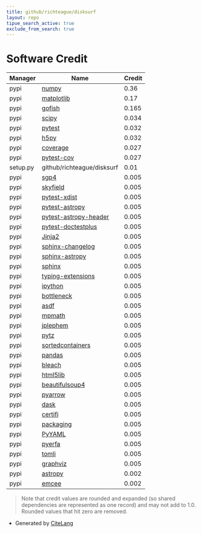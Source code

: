 ```yaml
---
title: github/richteague/disksurf
layout: repo
tipue_search_active: true
exclude_from_search: true
---
```

# Software Credit

|Manager|Name|Credit|
|-------|----|------|
|pypi|[numpy](https://www.numpy.org)|0.36|
|pypi|[matplotlib](https://matplotlib.org)|0.17|
|pypi|[gofish](https://github.com/richteague/gofish)|0.165|
|pypi|[scipy](https://www.scipy.org)|0.034|
|pypi|[pytest](https://pypi.org/project/pytest)|0.032|
|pypi|[h5py](https://pypi.org/project/h5py)|0.032|
|pypi|[coverage](https://github.com/nedbat/coveragepy)|0.027|
|pypi|[pytest-cov](https://pypi.org/project/pytest-cov)|0.027|
|setup.py|github/richteague/disksurf|0.01|
|pypi|[sgp4](https://github.com/brandon-rhodes/python-sgp4)|0.005|
|pypi|[skyfield](http://github.com/brandon-rhodes/python-skyfield/)|0.005|
|pypi|[pytest-xdist](https://github.com/pytest-dev/pytest-xdist)|0.005|
|pypi|[pytest-astropy](https://pypi.org/project/pytest-astropy)|0.005|
|pypi|[pytest-astropy-header](https://pypi.org/project/pytest-astropy-header)|0.005|
|pypi|[pytest-doctestplus](https://pypi.org/project/pytest-doctestplus)|0.005|
|pypi|[Jinja2](https://pypi.org/project/Jinja2)|0.005|
|pypi|[sphinx-changelog](https://pypi.org/project/sphinx-changelog)|0.005|
|pypi|[sphinx-astropy](https://pypi.org/project/sphinx-astropy)|0.005|
|pypi|[sphinx](https://pypi.org/project/sphinx)|0.005|
|pypi|[typing-extensions](https://pypi.org/project/typing-extensions)|0.005|
|pypi|[ipython](https://pypi.org/project/ipython)|0.005|
|pypi|[bottleneck](https://pypi.org/project/bottleneck)|0.005|
|pypi|[asdf](https://pypi.org/project/asdf)|0.005|
|pypi|[mpmath](https://pypi.org/project/mpmath)|0.005|
|pypi|[jplephem](https://pypi.org/project/jplephem)|0.005|
|pypi|[pytz](https://pypi.org/project/pytz)|0.005|
|pypi|[sortedcontainers](https://pypi.org/project/sortedcontainers)|0.005|
|pypi|[pandas](https://pypi.org/project/pandas)|0.005|
|pypi|[bleach](https://pypi.org/project/bleach)|0.005|
|pypi|[html5lib](https://pypi.org/project/html5lib)|0.005|
|pypi|[beautifulsoup4](https://pypi.org/project/beautifulsoup4)|0.005|
|pypi|[pyarrow](https://pypi.org/project/pyarrow)|0.005|
|pypi|[dask](https://pypi.org/project/dask)|0.005|
|pypi|[certifi](https://pypi.org/project/certifi)|0.005|
|pypi|[packaging](https://pypi.org/project/packaging)|0.005|
|pypi|[PyYAML](https://pypi.org/project/PyYAML)|0.005|
|pypi|[pyerfa](https://pypi.org/project/pyerfa)|0.005|
|pypi|[tomli](https://pypi.org/project/tomli)|0.005|
|pypi|[graphviz](https://pypi.org/project/graphviz)|0.005|
|pypi|[astropy](http://astropy.org)|0.002|
|pypi|[emcee](https://emcee.readthedocs.io)|0.002|


> Note that credit values are rounded and expanded (so shared dependencies are represented as one record) and may not add to 1.0. Rounded values that hit zero are removed.


- Generated by [CiteLang](https://github.com/vsoch/citelang)
